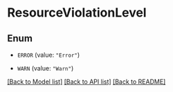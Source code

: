 # ResourceViolationLevel

## Enum


* `ERROR` (value: `"Error"`)

* `WARN` (value: `"Warn"`)


[[Back to Model list]](../README.md#documentation-for-models) [[Back to API list]](../README.md#documentation-for-api-endpoints) [[Back to README]](../README.md)


